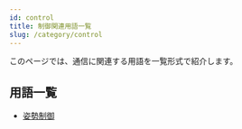 ```yaml
---
id: control
title: 制御関連用語一覧
slug: /category/control
---
```


このページでは、通信に関連する用語を一覧形式で紹介します。

## 用語一覧

- [姿勢制御](/docs/control/attitude-control)

